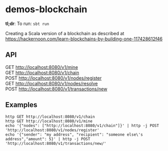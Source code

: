 # demos-blockchain

__tl;dr__: To run: `sbt run`

Creating a Scala version of a blockchain as described at
<https://hackernoon.com/learn-blockchains-by-building-one-117428612f46>

## API

GET <http://localhost:8080/v1/mine>  
GET <http://localhost:8080/v1/chain>  
POST <http://localhost:8080/v1/nodes/register>  
GET <http://localhost:8080/v1/nodes/resolve>  
POST <http://localhost:8080/v1/transactions/new>  



## Examples

```
http GET http://localhost:8080/v1/chain
http GET http://localhost:8080/v1/mine
echo '{"nodes": ["http://localhost:8080/v1/chain"]}' | http -j POST 'http://localhost:8080/v1/nodes/register'
echo '{"sender": "my address", "recipient": "someone else\'s address","amount": 5}' | http -j POST 'http://localhost:8080/v1/transactions/new/'
```
